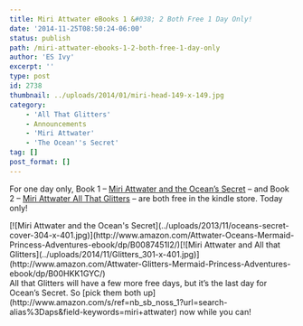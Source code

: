 ```yaml
---
title: Miri Attwater eBooks 1 &#038; 2 Both Free 1 Day Only!
date: '2014-11-25T08:50:24-06:00'
status: publish
path: /miri-attwater-ebooks-1-2-both-free-1-day-only
author: 'ES Ivy'
excerpt: ''
type: post
id: 2738
thumbnail: ../uploads/2014/01/miri-head-149-x-149.jpg
category:
    - 'All That Glitters'
    - Announcements
    - 'Miri Attwater'
    - 'The Ocean''s Secret'
tag: []
post_format: []
---
```

For one day only, Book 1 – [Miri Attwater and the Ocean’s Secret](http://www.amazon.com/Attwater-Oceans-Mermaid-Princess-Adventures-ebook/dp/B0087451I2/) – and Book 2 – [Miri Attwater All That Glitters](http://www.amazon.com/Attwater-Glitters-Mermaid-Princess-Adventures-ebook/dp/B00HKK1GYC/) – are both free in the kindle store. Today only!

<div class="separator" style="clear: both; text-align: center;"></div>[![Miri Attwater and the Ocean's Secret](../uploads/2013/11/oceans-secret-cover-304-x-401.jpg)](http://www.amazon.com/Attwater-Oceans-Mermaid-Princess-Adventures-ebook/dp/B0087451I2/)[![Miri Attwater and All that Glitters](../uploads/2014/11/Glitters_301-x-401.jpg)](http://www.amazon.com/Attwater-Glitters-Mermaid-Princess-Adventures-ebook/dp/B00HKK1GYC/)

<div class="separator" style="clear: both; text-align: center;"></div>All that Glitters will have a few more free days, but it’s the last day for Ocean’s Secret. So [pick them both up](http://www.amazon.com/s/ref=nb_sb_noss_1?url=search-alias%3Daps&field-keywords=miri+attwater) now while you can!